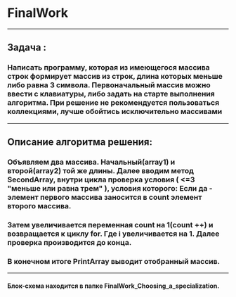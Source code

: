 # FinalWork
____
## Задача : 
### Написать программу, которая из имеющегося массива строк формирует массив из строк, длина которых меньше либо равна 3 символа. Первоначальный массив можно ввести с клавиатуры, либо задать на старте выполнения алгоритма. При решение не рекомендуется пользоваться коллекциями, лучше обойтись исключительно массивами #####
___
## Описание алгоритма решения: ##
### Объявляем два массива. Начальный(**array1**) и второй(**array2**) той же длины. Далее вводим метод **SecondArray**, внутри цикла проверка условия ( **<=3** "меньше или равна трем" ), условия которого: Если да - элемент первого массива заносится в **count** элемент второго массива. 
### Затем увеличивается переменная **count** на 1(count ++) и возвращается к циклу for. Где **i** увеличивается на 1. Далее проверка производится до конца.
### В конечном итоге **PrintArray** выводит отобранный массив.
___
#### Блок-схема находится в папке FinalWork_Choosing_a_specialization. ###